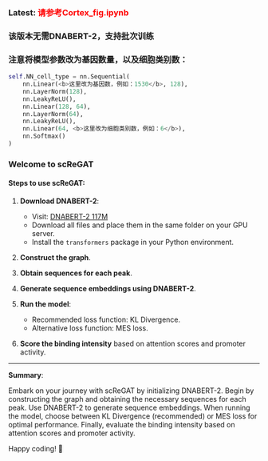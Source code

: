 ### Latest: <span style="color:red">请参考Cortex_fig.ipynb</span>
### 该版本无需DNABERT-2，支持批次训练
### 注意将模型参数改为基因数量，以及细胞类别数：
```python
self.NN_cell_type = nn.Sequential(
    nn.Linear(<b>这里改为基因数，例如：1530</b>, 128),
    nn.LayerNorm(128),
    nn.LeakyReLU(),
    nn.Linear(128, 64),
    nn.LayerNorm(64),
    nn.LeakyReLU(),
    nn.Linear(64, <b>这里改为细胞类别数，例如：6</b>),
    nn.Softmax()
)
```

### Welcome to scReGAT

#### Steps to use scReGAT:

1. **Download DNABERT-2**:
   - Visit: [DNABERT-2 117M](https://huggingface.co/zhihan1996/DNABERT-2-117M/tree/main)
   - Download all files and place them in the same folder on your GPU server.
   - Install the `transformers` package in your Python environment.

2. **Construct the graph**.

3. **Obtain sequences for each peak**.

4. **Generate sequence embeddings using DNABERT-2**.

5. **Run the model**:
   - Recommended loss function: KL Divergence.
   - Alternative loss function: MES loss.

6. **Score the binding intensity** based on attention scores and promoter activity.

---

**Summary**:

Embark on your journey with scReGAT by initializing DNABERT-2. Begin by constructing the graph and obtaining the necessary sequences for each peak. Use DNABERT-2 to generate sequence embeddings. When running the model, choose between KL Divergence (recommended) or MES loss for optimal performance. Finally, evaluate the binding intensity based on attention scores and promoter activity.

Happy coding! 🚀
